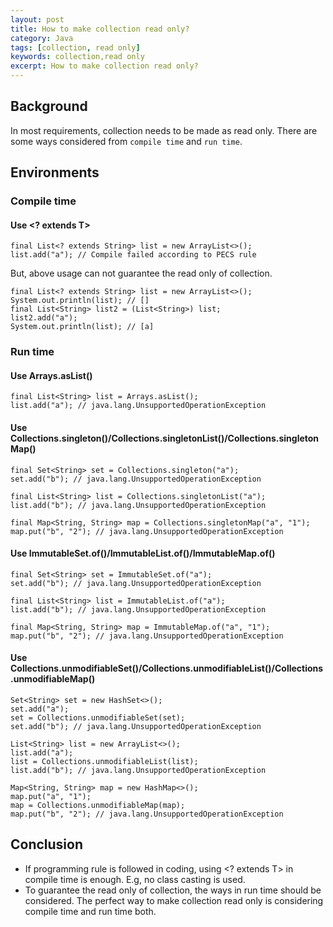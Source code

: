 ```yaml
---
layout: post
title: How to make collection read only?
category: Java
tags: [collection, read only]
keywords: collection,read only
excerpt: How to make collection read only?
---
```


## Background

In most requirements, collection needs to be made as read only.
There are some ways considered from `compile time` and `run time`.

## Environments

### Compile time

#### Use <? extends T>

```
final List<? extends String> list = new ArrayList<>();
list.add("a"); // Compile failed according to PECS rule
```

But, above usage can not guarantee the read only of collection.

```
final List<? extends String> list = new ArrayList<>();
System.out.println(list); // []
final List<String> list2 = (List<String>) list;
list2.add("a");
System.out.println(list); // [a]
```

### Run time

#### Use Arrays.asList()

```
final List<String> list = Arrays.asList();
list.add("a"); // java.lang.UnsupportedOperationException
```

#### Use Collections.singleton()/Collections.singletonList()/Collections.singletonMap()

```
final Set<String> set = Collections.singleton("a");
set.add("b"); // java.lang.UnsupportedOperationException

final List<String> list = Collections.singletonList("a");
list.add("b"); // java.lang.UnsupportedOperationException

final Map<String, String> map = Collections.singletonMap("a", "1");
map.put("b", "2"); // java.lang.UnsupportedOperationException
```

#### Use ImmutableSet.of()/ImmutableList.of()/ImmutableMap.of()

```
final Set<String> set = ImmutableSet.of("a");
set.add("b"); // java.lang.UnsupportedOperationException

final List<String> list = ImmutableList.of("a");
list.add("b"); // java.lang.UnsupportedOperationException

final Map<String, String> map = ImmutableMap.of("a", "1");
map.put("b", "2"); // java.lang.UnsupportedOperationException
```

#### Use Collections.unmodifiableSet()/Collections.unmodifiableList()/Collections.unmodifiableMap()

```
Set<String> set = new HashSet<>();
set.add("a");
set = Collections.unmodifiableSet(set);
set.add("b"); // java.lang.UnsupportedOperationException

List<String> list = new ArrayList<>();
list.add("a");
list = Collections.unmodifiableList(list);
list.add("b"); // java.lang.UnsupportedOperationException

Map<String, String> map = new HashMap<>();
map.put("a", "1");
map = Collections.unmodifiableMap(map);
map.put("b", "2"); // java.lang.UnsupportedOperationException
```

## Conclusion

* If programming rule is followed in coding, using <? extends T> in compile time is enough. E.g, no class casting is used.
* To guarantee the read only of collection, the ways in run time should be considered.
The perfect way to make collection read only is considering compile time and run time both.
